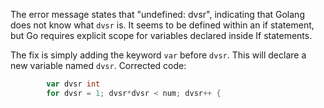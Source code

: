 The error message states that "undefined: dvsr", indicating that Golang does not know what `dvsr` is. It seems to be defined within an if statement, but Go requires explicit scope for variables declared inside If statements.

The fix is simply adding the keyword `var` before `dvsr`. This will declare a new variable named `dvsr`. 
Corrected code:
```go
		var dvsr int
		for dvsr = 1; dvsr*dvsr < num; dvsr++ {
```
